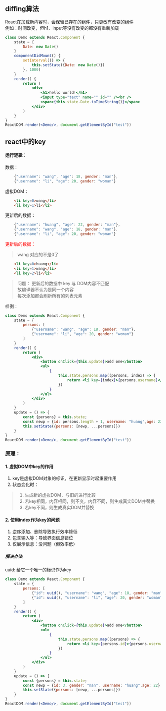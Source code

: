 ## diffing算法
React在加载新内容时，会保留已存在的组件，只更改有改变的组件  
例如：时间改变，但h1、input等没有改变的都没有重新加载
```jsx
class Demo extends React.Component {
    state = {
        Date: new Date()
    }
    componentDidMount() {
        setInterval(() => {
            this.setState({Date: new Date()})
        }, 1000)
    }
    render() {
        return (
            <div>
                <h1>hello world!</h1>
                <input type="text" name="" id="" /><br />
                <span>{this.state.Date.toTimeString()}</span>
            </div>
        )
    }
}
ReactDOM.render(<Demo/>, document.getElementById("test"))
```

## react中的key
#### 运行逻辑：  
数据：
```js
    {"username": "wang", "age": 18, gender: "man"},
    {"username": "li", "age": 20, gender: "woman"}
```
虚拟DOM：
```html
    <li key=0>wang</li>
    <li key=1>li</li>
```
更新后的数据：
```js
    {"username": "huang", "age": 22, gender: "man"},
    {"username": "wang", "age": 18, gender: "man"},
    {"username": "li", "age": 20, gender: "woman"}  
```
<d style="color:red">更新后的数据：</d>
> wang 对应的不是0了  

```html
    <li key=0>huang</li>
    <li key=1>wang</li>
    <li key=2>li</li>
```
> 问题：
> 更新后的数据中 key 与 DOM内容不匹配  
> 故编译器不认为是同一个内容  
> 每次添加都会刷新所有的列表元素  


样例：
```jsx
class Demo extends React.Component {
    state = {
        persons: [
            {"username": "wang", "age": 18, gender: "man"},
            {"username": "li", "age": 20, gender: "woman"}
        ]
    }
    render() {
        return (
            <div>
                <button onClick={this.update}>add one</button>
                <ul>
                    {
                        this.state.persons.map((persons, index) => {
                            return <li key={index}>{persons.username}</li>
                        })
                    }
                </ul>
            </div>
        )
    }
    update = () => {
        const {persons} = this.state;
        const newp = {id: persons.length + 1, username: "huang",age: 22};
        this.setState({persons: [newp, ...persons]})
    }
}
ReactDOM.render(<Demo/>, document.getElementById("test"))
```

### 原理：
#### 1. 虚拟DOM中key的作用
1. key是虚拟DOM对象的标识，在更新显示时起重要作用
2. 状态变化时：
> 1. 生成新的虚拟DOM，与旧的进行比较
> 2. 若key相同，内容相同，则不变。内容不同，则生成真实DOM并替换
> 3. 若key不同，则生成真实DOM并替换

#### 2. 使用index作为key的问题
1. 逆序添加、删除导致执行效率降低
2. 包含输入等：导致界面信息错位
3. 仅展示信息：没问题（但效率低）

##### 解决办法
uuid: 给它一个唯一的标识作为key
```jsx
class Demo extends React.Component {
    state = {
        persons: [
            {"id": uuid(), "username": "wang", "age": 18, gender: "man"},
            {"id": uuid(), "username": "li", "age": 20, gender: "woman"}
        ]
    }
    render() {
        return (
            <div>
                <button onClick={this.update}>add one</button>
                <ul>
                    {
                        this.state.persons.map((persons) => {
                            return <li key={persons.id}>{persons.username} <input type="text" /></li>
                        })
                    }
                </ul>
            </div>
        )
    }
    update = () => {
        const {persons} = this.state;
        const newp = {id: 3, gender: "man", username: "huang",age: 22};
        this.setState({persons: [newp, ...persons]})
    }
}
ReactDOM.render(<Demo/>, document.getElementById("test"))
```


